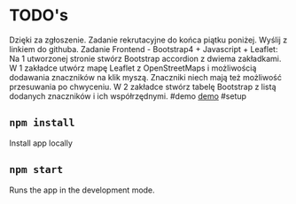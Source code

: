 # TODO's
Dzięki za zgłoszenie. Zadanie rekrutacyjne do końca piątku poniżej. Wyślij z linkiem do githuba.
Zadanie Frontend - Bootstrap4 + Javascript + Leaflet:
Na 1 utworzonej stronie stwórz Bootstrap accordion z dwiema zakładkami.
W 1 zakładce utwórz mapę Leaflet z OpenStreetMaps i możliwością dodawania znaczników na klik myszą. Znaczniki niech mają też możliwość przesuwania po chwyceniu.
W 2 zakładce stwórz tabelę Bootstrap z listą dodanych znaczników i ich współrzędnymi.
#demo
[demo](https://radeth.github.io/e-sports-template)
#setup
## `npm install `

Install app locally <br>
## `npm start`

Runs the app in the development mode.<br>